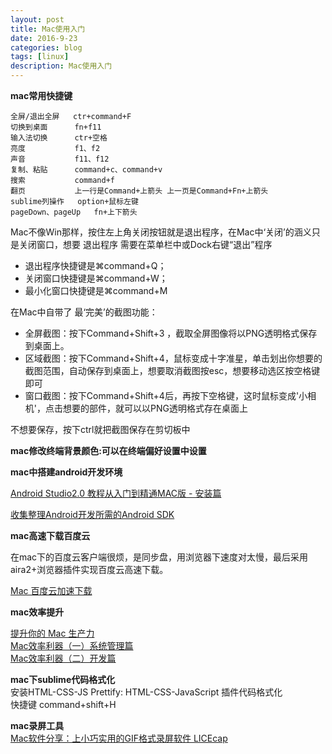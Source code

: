 ```yaml
---
layout: post
title: Mac使用入门
date: 2016-9-23
categories: blog
tags: [linux]
description: Mac使用入门
---
```



**mac常用快捷键**

```
全屏/退出全屏   ctr+command+F
切换到桌面      fn+f11
输入法切换      ctr+空格       
亮度           f1、f2
声音           f11、f12
复制、粘贴      command+c、command+v
搜索           command+f
翻页           上一行是Command+上箭头 上一页是Command+Fn+上箭头
sublime列操作   option+鼠标左键
pageDown、pageUp   fn+上下箭头
```

Mac不像Win那样，按住左上角关闭按钮就是退出程序，在Mac中‘关闭’的涵义只是关闭窗口，想要 退出程序 需要在菜单栏中或Dock右键“退出”程序

- 退出程序快捷键是⌘command+Q； 
- 关闭窗口快捷键是⌘command+W； 
- 最小化窗口快捷键是⌘command+M 


在Mac中自带了 最‘完美’的截图功能：

- 全屏截图：按下Command+Shift+3 ，截取全屏图像将以PNG透明格式保存到桌面上。      
- 区域截图：按下Command+Shift+4，鼠标变成十字准星，单击划出你想要的截图范围，自动保存到桌面上，想要取消截图按esc，想要移动选区按空格键即可   
- 窗口截图：按下Command+Shift+4后，再按下空格键，这时鼠标变成'小相机'，点击想要的部件，就可以以PNG透明格式存在桌面上      

不想要保存，按下ctrl就把截图保存在剪切板中

**mac修改终端背景颜色:可以在终端偏好设置中设置**


**mac中搭建android开发环境**

[Android Studio2.0 教程从入门到精通MAC版 - 安装篇](http://www.open-open.com/lib/view/open1466430392743.html)

[收集整理Android开发所需的Android SDK](https://github.com/inferjay/AndroidDevTools)


**mac高速下载百度云**     

在mac下的百度云客户端很烦，是同步盘，用浏览器下速度对太慢，最后采用aira2+浏览器插件实现百度云高速下载。

[Mac 百度云加速下载](http://xclient.info/a/6b6c46df-3e4f-1b17-ae30-0c8b49df92cc.html)


**mac效率提升**   

[提升你的 Mac 生产力](https://zhuanlan.zhihu.com/p/22673342)        
[Mac效率利器（一）系统管理篇](http://kaito-kidd.com/2016/09/13/Mac-edge-tools-system/)        
[Mac效率利器（二）开发篇](http://kaito-kidd.com/2016/09/26/Mac-edge-tools-dev/)


**mac下sublime代码格式化**       
安装HTML-CSS-JS Prettify: HTML-CSS-JavaScript 插件代码格式化      
快捷键 command+shift+H


**mac录屏工具**        
[Mac软件分享：上小巧实用的GIF格式录屏软件 LICEcap](http://www.cnblogs.com/emmet7life/p/4178599.html?utm_source=tuicool&utm_medium=referral)







